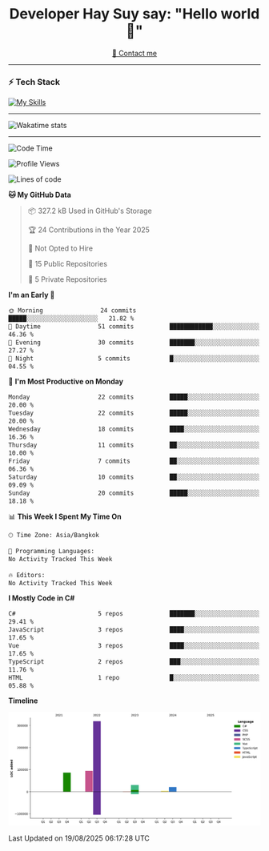 <h1 align="center">Developer Hay Suy say: "Hello world 👋"</h1>

<p align="center">
  <a href="quoclam4a@gmail.com">📧 Contact me</a>
</p>

---

### ⚡ Tech Stack

[![My Skills](https://skillicons.dev/icons?i=aws,angular,azure,react,vue,flutter,apple,bitbucket,bootstrap,bun,cs,cloudflare,css,dart,discord,docker,figma,git,github,gitlab,html,js,linkedin,linux,mongodb,nginx,nodejs,npm,nuxtjs,postgres,postman,ts,vite,vscode,windows,visualstudio&perline=15)](https://skillicons.dev)

---

![Wakatime stats](https://github-readme-stats.vercel.app/api/wakatime?username=DeveloperHaySuy&layout=compact&theme=dark)

---

<!--START_SECTION:waka-->
![Code Time](http://img.shields.io/badge/Code%20Time-572%20hrs%2022%20mins-blue)

![Profile Views](http://img.shields.io/badge/Profile%20Views-66-blue)

![Lines of code](https://img.shields.io/badge/From%20Hello%20World%20I%27ve%20Written-553.4%20thousand%20lines%20of%20code-blue)

**🐱 My GitHub Data** 

> 📦 327.2 kB Used in GitHub's Storage 
 > 
> 🏆 24 Contributions in the Year 2025
 > 
> 🚫 Not Opted to Hire
 > 
> 📜 15 Public Repositories 
 > 
> 🔑 5 Private Repositories 
 > 
**I'm an Early 🐤** 

```text
🌞 Morning                24 commits          █████░░░░░░░░░░░░░░░░░░░░   21.82 % 
🌆 Daytime                51 commits          ████████████░░░░░░░░░░░░░   46.36 % 
🌃 Evening                30 commits          ███████░░░░░░░░░░░░░░░░░░   27.27 % 
🌙 Night                  5 commits           █░░░░░░░░░░░░░░░░░░░░░░░░   04.55 % 
```
📅 **I'm Most Productive on Monday** 

```text
Monday                   22 commits          █████░░░░░░░░░░░░░░░░░░░░   20.00 % 
Tuesday                  22 commits          █████░░░░░░░░░░░░░░░░░░░░   20.00 % 
Wednesday                18 commits          ████░░░░░░░░░░░░░░░░░░░░░   16.36 % 
Thursday                 11 commits          ██░░░░░░░░░░░░░░░░░░░░░░░   10.00 % 
Friday                   7 commits           ██░░░░░░░░░░░░░░░░░░░░░░░   06.36 % 
Saturday                 10 commits          ██░░░░░░░░░░░░░░░░░░░░░░░   09.09 % 
Sunday                   20 commits          █████░░░░░░░░░░░░░░░░░░░░   18.18 % 
```


📊 **This Week I Spent My Time On** 

```text
🕑︎ Time Zone: Asia/Bangkok

💬 Programming Languages: 
No Activity Tracked This Week

🔥 Editors: 
No Activity Tracked This Week
```

**I Mostly Code in C#** 

```text
C#                       5 repos             ███████░░░░░░░░░░░░░░░░░░   29.41 % 
JavaScript               3 repos             ████░░░░░░░░░░░░░░░░░░░░░   17.65 % 
Vue                      3 repos             ████░░░░░░░░░░░░░░░░░░░░░   17.65 % 
TypeScript               2 repos             ███░░░░░░░░░░░░░░░░░░░░░░   11.76 % 
HTML                     1 repo              █░░░░░░░░░░░░░░░░░░░░░░░░   05.88 % 
```



**Timeline**

![Lines of Code chart](https://raw.githubusercontent.com/QuocLam98/QuocLam98/main/assets/bar_graph.png)


 Last Updated on 19/08/2025 06:17:28 UTC
<!--END_SECTION:waka-->
